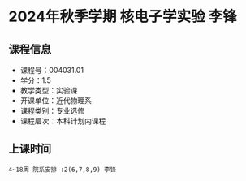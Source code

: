 # 2024年秋季学期 核电子学实验 李锋






## 课程信息

- 课程号：004031.01
- 学分：1.5
- 教学类型：实验课
- 开课单位：近代物理系
- 课程类别：专业选修
- 课程层次：本科计划内课程

## 上课时间

```
4~18周 院系安排 :2(6,7,8,9) 李锋
```

